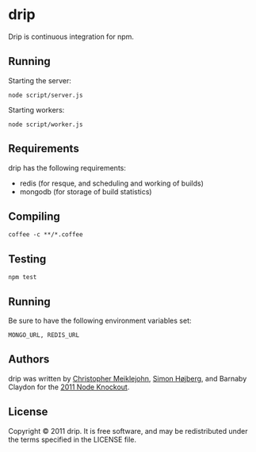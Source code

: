 # drip

Drip is continuous integration for npm.

## Running

Starting the server:

    node script/server.js

Starting workers:

    node script/worker.js

## Requirements

drip has the following requirements:

* redis (for resque, and scheduling and working of builds)
* mongodb (for storage of build statistics)

## Compiling

    coffee -c **/*.coffee

## Testing

    npm test

## Running

Be sure to have the following environment variables set:

    MONGO_URL, REDIS_URL

## Authors

drip was written by [Christopher Meiklejohn](mailto:christopher.meiklejohn@gmail.com), [Simon Højberg](http://twitter.com/shojberg), and Barnaby Claydon for the [2011 Node Knockout](http://nodeknockout.com).

## License

Copyright © 2011 drip.  It is free software, and may be redistributed under the terms specified in the LICENSE file.

